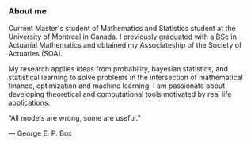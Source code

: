 ### About me

Current Master's student of Mathematics and Statistics student at the University of Montreal in Canada. I previously graduated with a BSc in Actuarial Mathematics and obtained my Associateship of the Society of Actuaries (SOA).

My research applies ideas from probability, bayesian statistics, and statistical learning to solve problems in the intersection of mathematical finance, optimization and machine learning. I am passionate about developing theoretical and computational tools motivated by real life applications.

“All models are wrong, some are useful.”

— George E. P. Box
